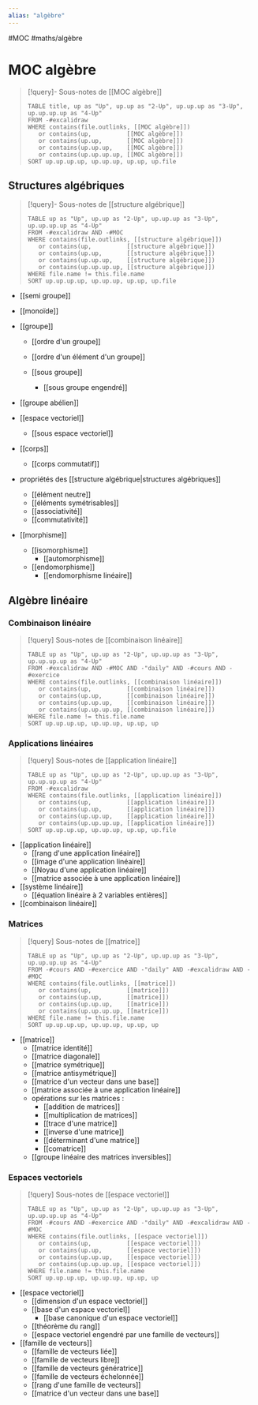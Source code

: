 ```yaml
---
alias: "algèbre"
---
```

#MOC #maths/algèbre 
# MOC algèbre

> [!query]- Sous-notes de [[MOC algèbre]]
> ```dataview
> TABLE title, up as "Up", up.up as "2-Up", up.up.up as "3-Up", up.up.up.up as "4-Up"
> FROM -#excalidraw
> WHERE contains(file.outlinks, [[MOC algèbre]])
>    or contains(up,          [[MOC algèbre]])
>    or contains(up.up,       [[MOC algèbre]])
>    or contains(up.up.up,    [[MOC algèbre]])
>    or contains(up.up.up.up, [[MOC algèbre]])
> SORT up.up.up.up, up.up.up, up.up, up.file
> ```

## Structures algébriques

> [!query]- Sous-notes de [[structure algébrique]]
> ```dataview
> TABLE up as "Up", up.up as "2-Up", up.up.up as "3-Up", up.up.up.up as "4-Up"
> FROM -#excalidraw AND -#MOC
> WHERE contains(file.outlinks, [[structure algébrique]])
>    or contains(up,          [[structure algébrique]])
>    or contains(up.up,       [[structure algébrique]])
>    or contains(up.up.up,    [[structure algébrique]])
>    or contains(up.up.up.up, [[structure algébrique]])
> WHERE file.name != this.file.name
> SORT up.up.up.up, up.up.up, up.up, up.file
> ```

 - [[semi groupe]]
 - [[monoïde]]
 
 - [[groupe]]
     - [[ordre d'un groupe]]
     - [[ordre d'un élément d'un groupe]]
     
     - [[sous groupe]]
         - [[sous groupe engendré]]
 - [[groupe abélien]]
         
 - [[espace vectoriel]]
     - [[sous espace vectoriel]]

 - [[corps]]
     - [[corps commutatif]]

 - propriétés des [[structure algébrique|structures algébriques]]
     - [[élément neutre]]
     - [[éléments symétrisables]]
     - [[associativité]]
     - [[commutativité]]

 - [[morphisme]]
     - [[isomorphisme]]
         - [[automorphisme]]
     - [[endomorphisme]]
         - [[endomorphisme linéaire]]


## Algèbre linéaire

### Combinaison linéaire
> [!query] Sous-notes de [[combinaison linéaire]]
> ```dataview
> TABLE up as "Up", up.up as "2-Up", up.up.up as "3-Up", up.up.up.up as "4-Up"
> FROM -#excalidraw AND -#MOC AND -"daily" AND -#cours AND -#exercice
> WHERE contains(file.outlinks, [[combinaison linéaire]])
>    or contains(up,          [[combinaison linéaire]])
>    or contains(up.up,       [[combinaison linéaire]])
>    or contains(up.up.up,    [[combinaison linéaire]])
>    or contains(up.up.up.up, [[combinaison linéaire]])
> WHERE file.name != this.file.name
> SORT up.up.up.up, up.up.up, up.up, up
> ```

### Applications linéaires
> [!query] Sous-notes de [[application linéaire]]
> ```dataview
> TABLE up as "Up", up.up as "2-Up", up.up.up as "3-Up", up.up.up.up as "4-Up"
> FROM -#excalidraw
> WHERE contains(file.outlinks, [[application linéaire]])
>    or contains(up,          [[application linéaire]])
>    or contains(up.up,       [[application linéaire]])
>    or contains(up.up.up,    [[application linéaire]])
>    or contains(up.up.up.up, [[application linéaire]])
> SORT up.up.up.up, up.up.up, up.up, up.file
> ```

 - [[application linéaire]]
     - [[rang d'une application linéaire]]
     - [[image d'une application linéaire]]
     - [[Noyau d'une application linéaire]]
     - [[matrice associée à une application linéaire]]
 - [[système linéaire]]
     - [[équation linéaire à 2 variables entières]]
 - [[combinaison linéaire]]



### Matrices
> [!query] Sous-notes de [[matrice]]
> ```dataview
> TABLE up as "Up", up.up as "2-Up", up.up.up as "3-Up", up.up.up.up as "4-Up"
> FROM -#cours AND -#exercice AND -"daily" AND -#excalidraw AND -#MOC
> WHERE contains(file.outlinks, [[matrice]])
>    or contains(up,          [[matrice]])
>    or contains(up.up,       [[matrice]])
>    or contains(up.up.up,    [[matrice]])
>    or contains(up.up.up.up, [[matrice]])
> WHERE file.name != this.file.name
> SORT up.up.up.up, up.up.up, up.up, up
> ```

 - [[matrice]]
     - [[matrice identité]]
     - [[matrice diagonale]]
     - [[matrice symétrique]]
     - [[matrice antisymétrique]]
     - [[matrice d'un vecteur dans une base]]
     - [[matrice associée à une application linéaire]]
     - opérations sur les matrices :
         - [[addition de matrices]]
         - [[multiplication de matrices]]
         - [[trace d'une matrice]]
         - [[inverse d'une matrice]]
         - [[déterminant d'une matrice]]
         - [[comatrice]]
     - [[groupe linéaire des matrices inversibles]]
     

### Espaces vectoriels

> [!query] Sous-notes de [[espace vectoriel]]
> ```dataview
> TABLE up as "Up", up.up as "2-Up", up.up.up as "3-Up", up.up.up.up as "4-Up"
> FROM -#cours AND -#exercice AND -"daily" AND -#excalidraw AND -#MOC
> WHERE contains(file.outlinks, [[espace vectoriel]])
>    or contains(up,          [[espace vectoriel]])
>    or contains(up.up,       [[espace vectoriel]])
>    or contains(up.up.up,    [[espace vectoriel]])
>    or contains(up.up.up.up, [[espace vectoriel]])
> WHERE file.name != this.file.name
> SORT up.up.up.up, up.up.up, up.up, up
> ```

 - [[espace vectoriel]]
     - [[dimension d'un espace vectoriel]]
     - [[base d'un espace vectoriel]]
         - [[base canonique d'un espace vectoriel]]
     - [[théorème du rang]]
     - [[espace vectoriel engendré par une famille de vecteurs]]
 - [[famille de vecteurs]]
     - [[famille de vecteurs liée]]
     - [[famille de vecteurs libre]]
     - [[famille de vecteurs génératrice]]
     - [[famille de vecteurs échelonnée]]
     - [[rang d'une famille de vecteurs]]
     - [[matrice d'un vecteur dans une base]]


 
